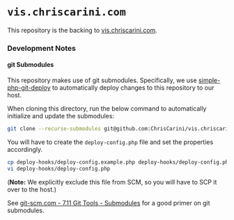 # `vis.chriscarini.com`

This repository is the backing to [vis.chriscarini.com](https://vis.chriscarini.com).


### Development Notes

#### git Submodules

This repository makes use of git submodules. Specifically, we use [simple-php-git-deploy](https://github.com/markomarkovic/simple-php-git-deploy)
to automatically deploy changes to this repository to our host.

When cloning this directory, run the below command to automatically initialize and update the submodules:
```bash
git clone --recurse-submodules git@github.com:ChrisCarini/vis.chriscarini.com.git
```

You will have to create the `deploy-config.php` file and set the properties accordingly.
```bash
cp deploy-hooks/deploy-config.example.php deploy-hooks/deploy-config.php
vi deploy-hooks/deploy-config.php
```
(**Note:** We explicitly exclude this file from SCM, so you will have to SCP it over to the host.)

See [git-scm.com - 7.11 Git Tools - Submodules](https://git-scm.com/book/en/v2/Git-Tools-Submodules) for
a good primer on git submodules. 

